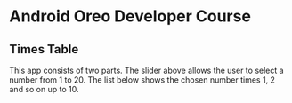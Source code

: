 # Android Oreo Developer Course
## Times Table
This app consists of two parts. The slider above allows the user to select a number from 1 to 20. The list below shows the chosen number times 1, 2 and so on up to 10.
